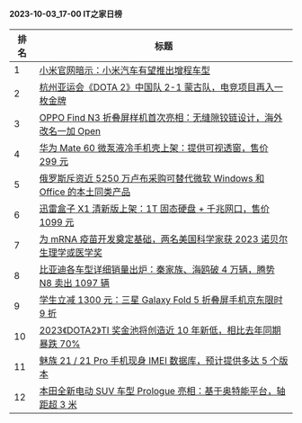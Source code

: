 #### 2023-10-03_17-00  IT之家日榜

| 排名 | 标题|
| --- | ---|
| 1 | [小米官网暗示：小米汽车有望推出增程车型](https://www.ithome.com/0/722/859.htm) |
| 2 | [杭州亚运会《DOTA 2》中国队 2-1 蒙古队，电竞项目再入一枚金牌](https://www.ithome.com/0/722/857.htm) |
| 3 | [OPPO Find N3 折叠屏样机首次亮相：无缝隙铰链设计，海外改名一加 Open](https://www.ithome.com/0/722/879.htm) |
| 4 | [华为 Mate 60 微泵液冷手机壳上架：提供可视透窗，售价 299 元](https://www.ithome.com/0/722/898.htm) |
| 5 | [俄罗斯斥资近 5250 万卢布采购可替代微软 Windows 和 Office 的本土同类产品](https://www.ithome.com/0/722/830.htm) |
| 6 | [迅雷盒子 X1 清新版上架：1T 固态硬盘 + 千兆网口，售价 1099 元](https://www.ithome.com/0/722/876.htm) |
| 7 | [为 mRNA 疫苗开发奠定基础，两名美国科学家获 2023 诺贝尔生理学或医学奖](https://www.ithome.com/0/722/834.htm) |
| 8 | [比亚迪各车型详细销量出炉：秦家族、海鸥破 4 万辆，腾势 N8 卖出 1097 辆](https://www.ithome.com/0/722/840.htm) |
| 9 | [学生立减 1300 元：三星 Galaxy Fold 5 折叠屏手机京东限时 9 折](https://www.ithome.com/0/722/845.htm) |
| 10 | [2023《DOTA2》TI 奖金池将创造近 10 年新低，相比去年同期暴跌 70%](https://www.ithome.com/0/722/843.htm) |
| 11 | [魅族 21 / 21 Pro 手机现身 IMEI 数据库，预计提供多达 5 个版本](https://www.ithome.com/0/722/902.htm) |
| 12 | [本田全新电动 SUV 车型 Prologue 亮相：基于奥特能平台，轴距超 3 米](https://www.ithome.com/0/722/858.htm) |
